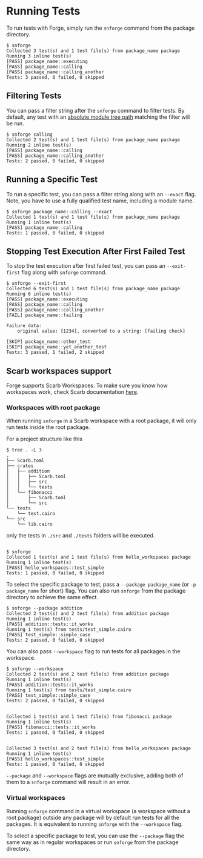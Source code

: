 # Running Tests

To run tests with Forge, simply run the `snforge` command from the package directory.

```shell
$ snforge
Collected 3 test(s) and 1 test file(s) from package_name package
Running 3 inline test(s)
[PASS] package_name::executing
[PASS] package_name::calling
[PASS] package_name::calling_another
Tests: 3 passed, 0 failed, 0 skipped
```

## Filtering Tests

You can pass a filter string after the `snforge` command to filter tests.
By default, any test with an [absolute module tree path](https://book.cairo-lang.org/ch06-03-paths-for-referring-to-an-item-in-the-module-tree.html?highlight=path#paths-for-referring-to-an-item-in-the-module-tree)
 matching the filter will be run.

```shell
$ snforge calling
Collected 2 test(s) and 1 test file(s) from package_name package
Running 2 inline test(s)
[PASS] package_name::calling
[PASS] package_name::calling_another
Tests: 2 passed, 0 failed, 0 skipped
```

## Running a Specific Test

To run a specific test, you can pass a filter string along with an `--exact` flag.
Note, you have to use a fully qualified test name, including a module name.

```shell
$ snforge package_name::calling --exact
Collected 1 test(s) and 1 test file(s) from package_name package
Running 1 inline test(s)
[PASS] package_name::calling
Tests: 1 passed, 0 failed, 0 skipped
```

## Stopping Test Execution After First Failed Test

To stop the test execution after first failed test, you can pass an `--exit-first` flag along with `snforge` command.

```shell
$ snforge --exit-first
Collected 6 test(s) and 1 test file(s) from package_name package
Running 6 inline test(s)
[PASS] package_name::executing
[PASS] package_name::calling
[PASS] package_name::calling_another
[FAIL] package_name::failing

Failure data:
    original value: [1234], converted to a string: [failing check]
    
[SKIP] package_name::other_test
[SKIP] package_name::yet_another_test
Tests: 3 passed, 1 failed, 2 skipped
```

## Scarb workspaces support

Forge supports Scarb Workspaces.
To make sure you know how workspaces work,
check Scarb documentation [here](https://docs.swmansion.com/scarb/docs/reference/workspaces.html).

### Workspaces with root package

When running `snforge` in a Scarb workspace with a root package, it will only run tests inside the root package.  

For a project structure like this

```shell
$ tree . -L 3
.
├── Scarb.toml
├── crates
│   ├── addition
│   │   ├── Scarb.toml
│   │   ├── src
│   │   └── tests
│   └── fibonacci
│       ├── Scarb.toml
│       └── src
└── tests
    └── test.cairo
└── src
    └── lib.cairo
```

only the tests in `./src` and `./tests` folders will be executed.


```shell

$ snforge
Collected 1 test(s) and 1 test file(s) from hello_workspaces package
Running 1 inline test(s)
[PASS] hello_workspaces::test_simple
Tests: 1 passed, 0 failed, 0 skipped
```

To select the specific package to test, pass a `--package package_name` (or `-p package_name` for short) flag.
You can also run `snforge` from the package directory to achieve the same effect.

```shell
$ snforge --package addition
Collected 2 test(s) and 2 test file(s) from addition package
Running 1 inline test(s)
[PASS] addition::tests::it_works
Running 1 test(s) from tests/test_simple.cairo
[PASS] test_simple::simple_case
Tests: 2 passed, 0 failed, 0 skipped
```

You can also pass `--workspace` flag to run tests for all packages in the workspace.

```shell
$ snforge --workspace
Collected 2 test(s) and 2 test file(s) from addition package
Running 1 inline test(s)
[PASS] addition::tests::it_works
Running 1 test(s) from tests/test_simple.cairo
[PASS] test_simple::simple_case
Tests: 2 passed, 0 failed, 0 skipped


Collected 1 test(s) and 1 test file(s) from fibonacci package
Running 1 inline test(s)
[PASS] fibonacci::tests::it_works
Tests: 1 passed, 0 failed, 0 skipped


Collected 3 test(s) and 2 test file(s) from hello_workspaces package
Running 1 inline test(s)
[PASS] hello_workspaces::test_simple
Tests: 1 passed, 0 failed, 0 skipped
```

`--package` and `--workspace` flags are mutually exclusive, adding both of them to a `snforge` command will result in an error.

### Virtual workspaces

Running `snforge` command in a virtual workspace (a workspace without a root package)
outside any package will by default run tests for all the packages. 
It is equivalent to running `snforge` with the `--workspace` flag.

To select a specific package to test,
you can use the `--package` flag the same way as in regular workspaces or run `snforge` from the package directory.
